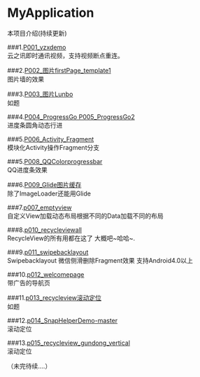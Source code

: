 # MyApplication
本项目介绍(持续更新)

###1.[P001_yzxdemo](http://liangxiao.blog.51cto.com/ "悬停显示")  
云之讯即时通讯视频，支持视频断点重连。

###2.[P002_图片firstPage_template1](http://liangxiao.blog.51cto.com/ "悬停显示")  
图片墙的效果

###3.[P003_图片Lunbo](http://liangxiao.blog.51cto.com/3626612/1554355 "悬停显示")  
如题

###4.[P004_ProgressGo P005_ProgressGo2](http://blog.csdn.net/lv_fq/article/details/51762209 "悬停显示")  
进度条圆角动态行进

###5.[P006_Activity_Fragment](http://liangxiao.blog.51cto.com/3626612/1854964 "悬停显示")  
模块化Activity操作Fragment分支

###5.[P008_QQColorprogressbar](http://liangxiao.blog.51cto.com/3626612/1851154 "悬停显示")  
QQ进度条效果

###6.[P009_Glide图片缓存](http://liangxiao.blog.51cto.com/3626612/1852346 "悬停显示")  
除了ImageLoader还能用Glide

###7.[p007_emptyview](http://liangxiao.blog.51cto.com/3626612/1851105 "悬停显示")  
自定义View加载动态布局根据不同的Data加载不同的布局

###8.[p010_recycleviewall](http://liangxiao.blog.51cto.com/3626612/1855928 "悬停显示")  
RecycleView的所有用都在这了 大概吧~哈哈~.

###9.[p011_swipebacklayout](http://liangxiao.blog.51cto.com/3626612/1856646 "悬停显示")  
Swipebacklayout 微信侧滑删除Fragment效果 支持Android4.0以上

###10.[p012_welcomepage](http://liangxiao.blog.51cto.com/3626612/1868627 "悬停显示")  
带广告的导航页

###11.[p013_recycleview滚动定位](http://liangxiao.blog.51cto.com/ "悬停显示")  
如题

###12.[p014_SnapHelperDemo-master](http://liangxiao.blog.51cto.com/ "悬停显示")  
滚动定位

###13.[p015_recycleview_gundong_vertical](http://liangxiao.blog.51cto.com/ "悬停显示")  
滚动定位


（未完待续....）




